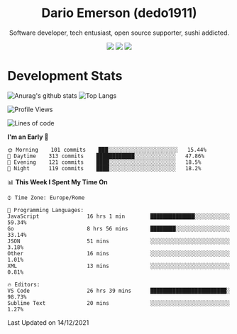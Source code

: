 <div align="center">
  
# Dario Emerson (dedo1911)
Software developer, tech entusiast, open source supporter, sushi addicted.

[![](https://img.shields.io/badge/-Linkedin-informational?style=for-the-badge&logo=linkedin&logoColor=white&color=2867B2)](http://linkedin.com/in/dedo1911)
[![](https://img.shields.io/badge/-Telegram-informational?style=for-the-badge&logo=telegram&logoColor=white&color=0088cc)](https://t.me/dedo1911)
[![](https://img.shields.io/badge/-Facebook-informational?style=for-the-badge&logo=facebook&logoColor=white&color=3b5998)](https://fb.com/dedo1911)

</div>

# Development Stats

![Anurag's github stats](https://github-readme-stats.vercel.app/api?username=dedo1911&count_private=true&show_icons=true&theme=chartreuse-dark)
![Top Langs](https://github-readme-stats.vercel.app/api/top-langs/?username=dedo1911&theme=chartreuse-dark&layout=compact)

<!--START_SECTION:waka-->
![Profile Views](http://img.shields.io/badge/Profile%20Views-0-blue)

![Lines of code](https://img.shields.io/badge/From%20Hello%20World%20I%27ve%20Written-39%20Thousand%20lines%20of%20code-blue)

**I'm an Early 🐤** 

```text
🌞 Morning    101 commits    ███░░░░░░░░░░░░░░░░░░░░░░   15.44% 
🌆 Daytime    313 commits    ████████████░░░░░░░░░░░░░   47.86% 
🌃 Evening    121 commits    ████░░░░░░░░░░░░░░░░░░░░░   18.5% 
🌙 Night      119 commits    ████░░░░░░░░░░░░░░░░░░░░░   18.2%

```


📊 **This Week I Spent My Time On** 

```text
⌚︎ Time Zone: Europe/Rome

💬 Programming Languages: 
JavaScript               16 hrs 1 min        ██████████████░░░░░░░░░░░   59.34% 
Go                       8 hrs 56 mins       ████████░░░░░░░░░░░░░░░░░   33.14% 
JSON                     51 mins             ░░░░░░░░░░░░░░░░░░░░░░░░░   3.18% 
Other                    16 mins             ░░░░░░░░░░░░░░░░░░░░░░░░░   1.01% 
XML                      13 mins             ░░░░░░░░░░░░░░░░░░░░░░░░░   0.81%

🔥 Editors: 
VS Code                  26 hrs 39 mins      ████████████████████████░   98.73% 
Sublime Text             20 mins             ░░░░░░░░░░░░░░░░░░░░░░░░░   1.27%

```


 Last Updated on 14/12/2021
<!--END_SECTION:waka-->

<!--
**dedo1911/dedo1911** is a ✨ _special_ ✨ repository because its `README.md` (this file) appears on your GitHub profile.

Here are some ideas to get you started:

- 🔭 I’m currently working on ...
- 🌱 I’m currently learning ...
- 👯 I’m looking to collaborate on ...
- 🤔 I’m looking for help with ...
- 💬 Ask me about ...
- 📫 How to reach me: ...
- 😄 Pronouns: ...
- ⚡ Fun fact: ...
-->
